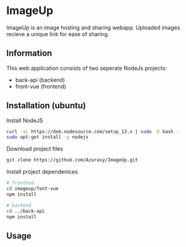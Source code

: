 # ImageUp
ImageUp is an image hosting and sharing webapp. Uploaded images recieve a unique link for ease of sharing.
## Information
This web application consists of two seperate NodeJs projects:
- back-api (backend)
- front-vue (frontend)


## Installation (ubuntu)
Install NodeJS
```bash
curl -sL https://deb.nodesource.com/setup_13.x | sudo -E bash -
sudo apt-get install -y nodejs
```

Download project files
```bash
git clone https://github.com/Azurasy/ImageUp.git
```
Install project dependenices
```bash
# frontend
cd imageup/font-vue
npm install

# backend
cd ../back-api
npm install
```
## Usage
```

```
